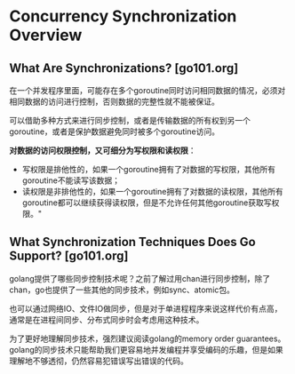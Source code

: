 # Concurrency Synchronization Overview

## What Are Synchronizations?  [go101.org]

在一个并发程序里面，可能存在多个goroutine同时访问相同数据的情况，必须对相同数据的访问进行控制，否则数据的完整性就不能被保证。

可以借助多种方式来进行同步控制，或者是传输数据的所有权到另一个goroutine，或者是保护数据避免同时被多个goroutine访问。

**对数据的访问权限控制，又可细分为写权限和读权限**：

- 写权限是排他性的，如果一个goroutine拥有了对数据的写权限，其他所有goroutine不能读写该数据；
- 读权限是非排他性的，如果一个goroutine拥有了对数据的读权限，其他所有goroutine都可以继续获得读权限，但是不允许任何其他goroutine获取写权限。"

## What Synchronization Techniques Does Go Support?  [go101.org]

golang提供了哪些同步控制技术呢？之前了解过用chan进行同步控制，除了chan，go也提供了一些其他的同步技术，例如sync、atomic包。

也可以通过网络IO、文件IO做同步，但是对于单进程程序来说这样代价有点高，通常是在进程间同步、分布式同步时会考虑用这种技术。

为了更好地理解同步技术，强烈建议阅读golang的memory order guarantees。golang的同步技术只能帮助我们更容易地并发编程并享受编码的乐趣，但是如果理解地不够透彻，仍然容易犯错误写出错误的代码。
